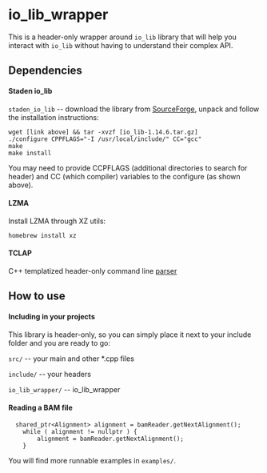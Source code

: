 # io_lib_wrapper

This is a header-only wrapper around `io_lib` library that will help you interact with `io_lib` without having to understand their complex API.

## Dependencies

#### Staden io_lib

`staden_io_lib` -- download the library from [SourceForge](http://sourceforge.net/projects/staden/files/io_lib/1.14.6/io_lib-1.14.6.tar.gz), unpack and follow the installation instructions:

```
wget [link above] && tar -xvzf [io_lib-1.14.6.tar.gz]
./configure CPPFLAGS="-I /usr/local/include/" CC="gcc"
make
make install
```

You may need to provide CCPFLAGS (additional directories to search for header) and CC (which compiler) variables to the configure (as shown above).

#### LZMA

Install LZMA through XZ utils:

```
homebrew install xz
```

#### TCLAP

C++ templatized header-only command line [parser](http://tclap.sourceforge.net/)

## How to use

#### Including in your projects

This library is header-only, so you can simply place it next to your include folder
and you are ready to go:

  `src/` -- your main and other *.cpp files

  `include/` -- your headers

  `io_lib_wrapper/` -- io_lib_wrapper
  
#### Reading a BAM file

```
  shared_ptr<Alignment> alignment = bamReader.getNextAlignment();
	while ( alignment != nullptr ) {
		alignment = bamReader.getNextAlignment();
	}
```
  
You will find more runnable examples in `examples/`.
